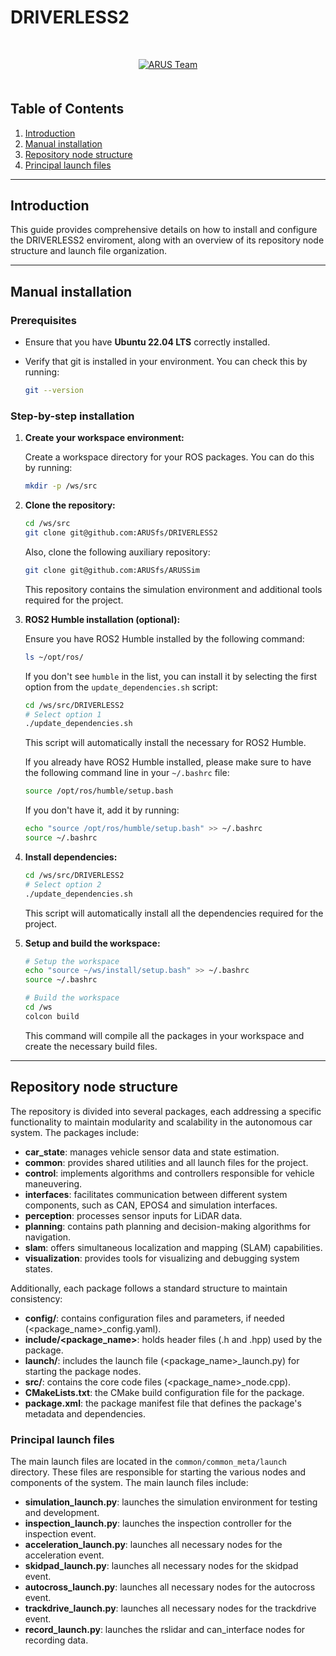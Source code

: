 # DRIVERLESS2

<p align="center" style="margin-top: 50px; margin-bottom: 50px;">
    <a href="https://www.arusteam.com/">
        <img src="config/static/arus_logo.png" alt="ARUS Team">
    </a>
</p>

## Table of Contents

1. [Introduction](#introduction)
2. [Manual installation](#manual-installation)
3. [Repository node structure](#repository-node-structure)
4. [Principal launch files](#principal-launch-files)

---

## Introduction

This guide provides comprehensive details on how to install and configure the DRIVERLESS2 enviroment, along with an overview of its repository node structure and launch file organization.

---

## Manual installation

### Prerequisites

- Ensure that you have **Ubuntu 22.04 LTS** correctly installed.
- Verify that git is installed in your environment. You can check this by running:

    ```bash
    git --version
    ```

### Step-by-step installation

1. **Create your workspace environment:**

    Create a workspace directory for your ROS packages. You can do this by running:

    ```bash
    mkdir -p /ws/src
    ```

2. **Clone the repository:**

    ```bash
    cd /ws/src
    git clone git@github.com:ARUSfs/DRIVERLESS2
    ```

    Also, clone the following auxiliary repository:

    ```bash
    git clone git@github.com:ARUSfs/ARUSSim
    ```

    This repository contains the simulation environment and additional tools required for the project.

3. **ROS2 Humble installation (optional):**

    Ensure you have ROS2 Humble installed by the following command:

    ```bash
    ls ~/opt/ros/
    ```

    If you don't see `humble` in the list, you can install it by selecting the first option from the `update_dependencies.sh` script:

    ```bash
    cd /ws/src/DRIVERLESS2
    # Select option 1
    ./update_dependencies.sh
    ```

    This script will automatically install the necessary for ROS2 Humble.

    If you already have ROS2 Humble installed, please make sure to have the following command line in your `~/.bashrc` file:

    ```bash
    source /opt/ros/humble/setup.bash
    ```

    If you don't have it, add it by running:

    ```bash
    echo "source /opt/ros/humble/setup.bash" >> ~/.bashrc
    source ~/.bashrc
    ```

4. **Install dependencies:**

    ```bash
    cd /ws/src/DRIVERLESS2
    # Select option 2
    ./update_dependencies.sh
    ```

    This script will automatically install all the dependencies required for the project.

5. **Setup and build the workspace:**

    ```bash
    # Setup the workspace
    echo "source ~/ws/install/setup.bash" >> ~/.bashrc
    source ~/.bashrc

    # Build the workspace
    cd /ws
    colcon build
    ```

    This command will compile all the packages in your workspace and create the necessary build files.

---

## Repository node structure

The repository is divided into several packages, each addressing a specific functionality to maintain modularity and scalability in the autonomous car system. The packages include:

- **car_state**: manages vehicle sensor data and state estimation.
- **common**: provides shared utilities and all launch files for the project.
- **control**: implements algorithms and controllers responsible for vehicle maneuvering.
- **interfaces**: facilitates communication between different system components, such as CAN, EPOS4 and simulation interfaces.
- **perception**: processes sensor inputs for LiDAR data.
- **planning**: contains path planning and decision-making algorithms for navigation.
- **slam**: offers simultaneous localization and mapping (SLAM) capabilities.
- **visualization**: provides tools for visualizing and debugging system states.

Additionally, each package follows a standard structure to maintain consistency:

- **config/**: contains configuration files and parameters, if needed (<package_name>_config.yaml).
- **include/<package_name>**: holds header files (.h and .hpp) used by the package.
- **launch/**: includes the launch file (<package_name>_launch.py) for starting the package nodes.
- **src/**: contains the core code files (<package_name>_node.cpp).
- **CMakeLists.txt**: the CMake build configuration file for the package.
- **package.xml**: the package manifest file that defines the package's metadata and dependencies.

### Principal launch files

The main launch files are located in the `common/common_meta/launch` directory. These files are responsible for starting the various nodes and components of the system. The main launch files include:

- **simulation_launch.py**: launches the simulation environment for testing and development.
- **inspection_launch.py**: launches the inspection controller for the inspection event.
- **acceleration_launch.py**: launches all necessary nodes for the acceleration event.
- **skidpad_launch.py**: launches all necessary nodes for the skidpad event.
- **autocross_launch.py**: launches all necessary nodes for the autocross event.
- **trackdrive_launch.py**: launches all necessary nodes for the trackdrive event.
- **record_launch.py**: launches the rslidar and can_interface nodes for recording data.

